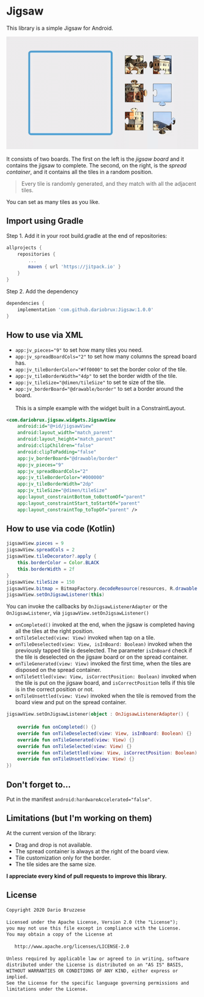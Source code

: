 # Jigsaw
This library is a simple Jigsaw for Android.


![Watch the video](https://github.com/dariobrux/Jigsaw/blob/master/preview.gif)

It consists of two boards. The first on the left is the *jigsaw board* and it contains the jigsaw to complete. The second, on the right, is the *spread container*, and it contains all the tiles in a random position.

> Every tile is randomly generated, and they match with all the adjacent tiles.

You can set as many tiles as you like. 

## Import using Gradle
Step 1. Add it in your root build.gradle at the end of repositories:
~~~~ gradle
allprojects {
    repositories {
        ...
        maven { url 'https://jitpack.io' }
    }
}
~~~~
Step 2. Add the dependency
~~~~ gradle
dependencies {
    implementation 'com.github.dariobrux:Jigsaw:1.0.0'
}
~~~~

## How to use via XML   
* `app:jv_pieces="9"` to set how many tiles you need.    
* `app:jv_spreadBoardCols="2"` to set how many columns the spread board has.  
* `app:jv_tileBorderColor="#ff0000"` to set the border color of the tile.  
* `app:jv_tileBorderWidth="4dp"` to set the border width of the tile.  
* `app:jv_tileSize="@dimen/tileSize"` to set te size of the tile.  
* `app:jv_borderBoard="@drawable/border"` to set a border around the board.  
\
This is a simple example with the widget built in a ConstraintLayout.  
~~~~ xml
<com.dariobrux.jigsaw.widgets.JigsawView  
    android:id="@+id/jigsawView"  
    android:layout_width="match_parent"  
    android:layout_height="match_parent"  
    android:clipChildren="false"  
    android:clipToPadding="false"  
    app:jv_borderBoard="@drawable/border"  
    app:jv_pieces="9"  
    app:jv_spreadBoardCols="2"  
    app:jv_tileBorderColor="#000000"  
    app:jv_tileBorderWidth="2dp"  
    app:jv_tileSize="@dimen/tileSize"  
    app:layout_constraintBottom_toBottomOf="parent"  
    app:layout_constraintStart_toStartOf="parent"  
    app:layout_constraintTop_toTopOf="parent" />
~~~~

## How to use via code (Kotlin)
~~~~ java
jigsawView.pieces = 9
jigsawView.spreadCols = 2
jigsawView.tileDecorator?.apply {
    this.borderColor = Color.BLACK
    this.borderWidth = 2f
}
jigsawView.tileSize = 150
jigsawView.bitmap = BitmapFactory.decodeResource(resources, R.drawable.genoa)
jigsawView.setOnJigsawListener(this)
~~~~

You can invoke the callbacks by `OnJigsawListenerAdapter` or the `OnJigsawListener`, via `jigsawView.setOnJigsawListener()`
* `onCompleted()` invoked at the end, when the jigsaw is completed having all the tiles at the right position.
* `onTileSelected(view: View)` invoked when tap on a tile.
* `onTileDeselected(view: View, isInBoard: Boolean)` invoked when the previously tapped tile is deselected. The parameter `isInBoard` check if the tile is deselected on the jigsaw board or on the spread container.
* `onTileGenerated(view: View)` invoked the first time, when the tiles are disposed on the spread container.
* `onTileSettled(view: View, isCorrectPosition: Boolean)` invoked when the tile is put on the jigsaw board, and `isCorrectPosition` tells if this tile is in the correct position or not.
* `onTileUnsettled(view: View)` invoked when the tile is removed from the board view and put on the spread container.

~~~~ kotlin
jigsawView.setOnJigsawListener(object : OnJigsawListenerAdapter() {

    override fun onCompleted() {}   
    override fun onTileDeselected(view: View, isInBoard: Boolean) {}
    override fun onTileGenerated(view: View) {}
    override fun onTileSelected(view: View) {}
    override fun onTileSettled(view: View, isCorrectPosition: Boolean) {}
    override fun onTileUnsettled(view: View) {}
})
~~~~
## Don't forget to...
Put in the manifest `android:hardwareAccelerated="false"`.

## Limitations (but I'm working on them)
At the current version of the library:
* Drag and drop is not available.  
* The spread container is always at the right of the board view.
* Tile customization only for the border.
* The tile sides are the same size.

**I appreciate every kind of pull requests to improve this library.**

## License
~~~~
Copyright 2020 Dario Bruzzese

Licensed under the Apache License, Version 2.0 (the "License");
you may not use this file except in compliance with the License.
You may obtain a copy of the License at

   http://www.apache.org/licenses/LICENSE-2.0

Unless required by applicable law or agreed to in writing, software
distributed under the License is distributed on an "AS IS" BASIS,
WITHOUT WARRANTIES OR CONDITIONS OF ANY KIND, either express or implied.
See the License for the specific language governing permissions and
limitations under the License.
~~~~
